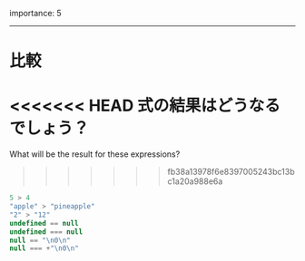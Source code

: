 importance: 5

---

# 比較

<<<<<<< HEAD
式の結果はどうなるでしょう？
=======
What will be the result for these expressions?
>>>>>>> fb38a13978f6e8397005243bc13bc1a20a988e6a

```js no-beautify
5 > 4
"apple" > "pineapple"
"2" > "12"
undefined == null
undefined === null
null == "\n0\n"
null === +"\n0\n"
```
